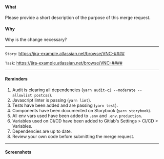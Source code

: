 #### What

Please provide a short description of the purpose of this merge request.

#### Why

Why is the change necessary?

---

`Story`: https://jira-example.atlassian.net/browse/VNC-####

`Task`: https://jira-example.atlassian.net/browse/VNC-####

---

#### Reminders

1. Audit is clearing all dependencies (`yarn audit-ci --moderate --allowlist postcss`).
2. Javascript linter is passing (`yarn lint`).
3. Tests have been added and are passing (`yarn test`).
4. Components have been documented on Storybook (`yarn storybook`).
5. All env vars used have been added to `.env` and `.env.production`.
6. Variables used on CI/CD have been added to Gitlab's Settings > CI/CD > Variables.
7. Dependencies are up to date.
8. Review your own code before submitting the merge request.

---

#### Screenshots
